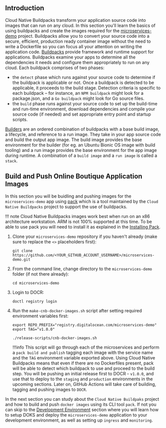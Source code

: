 ## Introduction

Cloud Native Buildpacks transform your application source code into images that can run on any cloud. In this section you'll learn the basics of using buildpacks and create the images required for the [microservices-demo](https://github.com/digitalocean/kubernetes-sample-apps/tree/master/microservices-demo) project.
Buildpacks allow you to convert your source code into a secure, efficient, production ready container image without the need to write a Dockerfile so you can focus all your attention on writing the application code.
[Buildpacks](https://buildpacks.io/docs/concepts/components/buildpack/) provide framework and runtime support for applications. Buildpacks examine your apps to determine all the dependencies it needs and configure them appropriately to run on any cloud.
Each buildpack comprises of two phases:

- the `detect` phase which runs against your source code to determine if the buildpack is applicable or not. Once a buildpack is detected to be applicable, it proceeds to the build stage. Detection criteria is specific to each buildpack – for instance, an `NPM buildpack` might look for a package.json, and a `Go buildpack` might look for Go source files.
- the `build` phase runs against your source code to set up the build-time and run-time environment, download dependencies and compile your source code (if needed) and set appropriate entry point and startup scripts.

[Builders](https://buildpacks.io/docs/concepts/components/builder/) are an ordered combination of buildpacks with a base build image, a lifecycle, and reference to a run image. They take in your app source code and build the output app image. The build image provides the base environment for the builder (for eg. an Ubuntu Bionic OS image with build tooling) and a run image provides the base environment for the app image during runtime. A combination of a `build image` and a `run image` is called a `stack`.

## Build and Push Online Boutique Application Images

In this section you will be buidling and pushing images for the `microservices-demo` app using [pack](https://buildpacks.io/docs/tools/pack/) which is a tool maintained by the `Cloud Native Buildpacks` project to support the use of buildpacks.

!!! note
    Cloud Native Buildpacks images work best when run on an x86 architecture workstation. ARM is not 100% supported at this time.
    To be able to use pack you will need to install it as explained in the [Installing Pack](installing-required-tools.md#installing-pack-optional).

1. Clone your `microservices-demo` repository if you haven't already (make sure to replace the `<>` placeholders first):

    ```shell
    git clone https://github.com/<YOUR_GITHUB_ACCOUNT_USERNAME>/microservices-demo.git
    ```

2. From the command line, change directory to the `microservices-demo` folder (if not there already):

    ```shell
    cd microservices-demo
    ```

3. Login to DOCR:

    ```shell
    doctl registry login
    ```

4. Run the `make-cnb-docker-images.sh` script after setting required environment variables first:

    ```shell
    export REPO_PREFIX="registry.digitalocean.com/microservices-demo"
    export TAG="v1.0.0"

    ./release-scripts/cnb-docker-images.sh
    ```

    !!!info
        This script will go through each of the microservices and perform a `pack build and publish` tagging each image with the service name and the `TAG` environment variable exported above. Using Cloud Native Buildpacks means that even if there are no Dockerfiles present, pack will be able to detect which buildpack to use and proceed to the build step.
        You will be pushing an initial release first to DOCR - `v1.0.0`, and use that to deploy to the `staging` and `production` environments in the upcoming sections. Later on, GitHub Actions will take care of building, tagging and pushing images to `DOCR`.

In the next section you can study about the `Cloud Native Buildpaks` project and how to build and push `docker images` using its CLI tool `pack`. If not you can skip to the [Development Environment](../../02-development/setup-doks-dev.md) section where you will learn how to setup DOKS and deploy the `microservices-demo` application to your development environment, as well as setting up `ingress` and `monitoring`.
